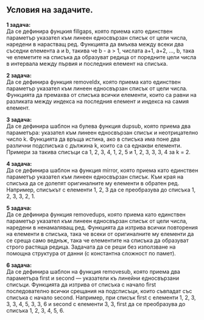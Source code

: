 ## Условия на задачите.

**1 задача:** <br /> 
Да се дефинира фунцкия fillgaps, която приема като единствен параметър указател към линеен едносвързан списък от цели числа, наредени в нарастващ ред.
Функцията да вмъква между всеки два съседни елемента a и b, такива че b - a > 1, числата а+1, а+2, ..., b, така че елеметите на списъка да образуват редица от поредните цели числа в интервала между първия и последния елемент на списъка.

**2 задача:** <br /> 
 Да се дефинира функция removeIdx, която приема като единствен параметър указател към линеен едносвързан списък от цели числа. Функцията да премахва от списъка всички елементи, които са равни на разликата между индекса на последния елемент и индекса на самия елемент.
 
 **3 задача:** <br /> 
 Да се дефинира шаблон на булева функция dupsub, която приема два параметъра: указател към линеен
  едносвързан списък и неотрицателно число k. Функцията да връща истина, ако в списъка има поне два различни подсписъка с дължина k, които са са еднакви елементи.
  Примери за такива списъци са 1, 2, 3, 4, 1, 2, 5 и 1, 2, 3, 3, 3, 4 за k = 2.
  
  **4 задача:** <br /> 
  Да се дефинира шаблон на функция mirror, която приема като единствен параметър указател към линеен
  едносвързан списък. Към края на списъка да се долепят оригиналните му елементи в обратен ред. Например,
  списъкът с елементи 1, 2, 3 да се преобразува до списъка 1, 2, 3, 3, 2, 1.
  
  **5 задача:** <br /> 
  Да се дефинира функция removedups, която приема като  единствен параметър указател към линеен едносвързан списък от цели числа, наредени в ненамаляващ ред. Функцията да изтрива всички повторения на елементи в списъка, така че всеки от оригиналните му елементи да се среща само веднъж, така че елементите на списъка да образуват строго растяща редица. Задачата да се реши без използване на помощна структура от данни (с константна сложност по памет).
  
  **6 задача:** <br /> 
  Да се дефинира шаблон на функция removesub, която приема два параметъра first и second — указатели къ
   линейни едносвързани списъци. Функцията да изтрива от списъка с начало first последователно всички срещания на подсписъци, които съвпадат със списъка с начало second. Например, при списък first с елементи 1, 2, 3, 3, 3, 4, 5, 3, 3, 6 и second с елементи 3, 3, first да се преобразува до списъка 1, 2, 3, 4, 5, 6.

